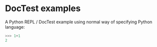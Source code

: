 # DocTest examples

A Python REPL / DocTest example using normal way of specifying Python
language:

```python
>>> 1+1
2
```
